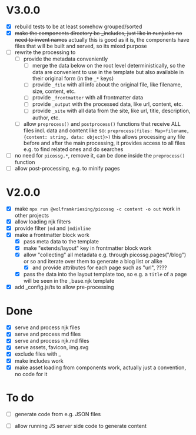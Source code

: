 # V3.0.0

- [x] rebuild tests to be at least somehow grouped/sorted
- [x] ~~make the components directory be _includes, just like in nunjucks no need to invent names~~ actually this is good as it is, the components have files that will be built and served, so its mixed purpose
- [ ] rewrite the processing to
  - [ ] provide the metadata conveniently
    - [ ] merge the data below on the root level deterministically, so the data are convenient to use in the template but also available in their original form (in the `_*` keys)
    - [ ] provide `_file` with all info about the original file, like filename, size, content, etc.
    - [ ] provide `_frontmatter` with all frontmatter data
    - [ ] provide `_output` with the processed data, like url, content, etc.
    - [ ] provide `_site` with all data from the site, like url, title, description, author, etc.
  - [ ] allow `preprocess()` and `postprocess()` functions that receive ALL files incl. data and content
        like so: `preprocess(files: Map<filename, {content: string, data: object}>)`
        this allows processing any file before and after the main processing, it provides access to all files e.g. to find related ones and do searches
- [ ] no need for `picossg.*`, remove it, can be done inside the `preprocess()` function
- [ ] allow post-processing, e.g. to minify pages

# V2.0.0

- [x] make `npx run @wolframkriesing/picossg -c content -o out` work in other projects
- [x] allow loading njk filters
- [x] provide filter `|md` and `|mdinline`
- [x] make a frontmatter block work
  - [x] pass meta data to the template
  - [x] make "extends/layout" key in frontmatter block work
  - [x] allow "collecting" all metadata e.g. through picossg.pages("/blog") or so and iterate over them to generate a blog list or alike
    - [x] and provide attributes for each page such as "url", ????
  - [x] pass the data into the layout template too, so e.g. a `title` of a page will be seen in the _base.njk template
- [x] add _config.js/ts to allow pre-processing 

# Done

- [x] serve and process njk files
- [x] serve and process md files
- [x] serve and process njk.md files
- [x] serve assets, favicon, img.svg
- [x] exclude files with _
- [x] make includes work
- [x] make asset loading from components work, actually just a convention, no code for it

# To do

- [ ] generate code from e.g. JSON files
- [ ] allow running JS server side code to generate content

